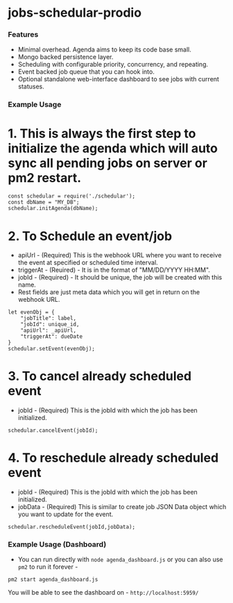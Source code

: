 # jobs-schedular-prodio

### Features

* Minimal overhead. Agenda aims to keep its code base small.
* Mongo backed persistence layer.
* Scheduling with configurable priority, concurrency, and repeating.
* Event backed job queue that you can hook into.
* Optional standalone web-interface dashboard to see jobs with current statuses.

### Example Usage

# 1. This is always the first step to initialize the agenda which will auto sync all pending jobs on server or pm2 restart.

```
const schedular = require('./schedular');
const dbName = "MY_DB";
schedular.initAgenda(dbName);

```

# 2. To Schedule an event/job

* apiUrl - (Required) This is the webhook URL where you want to receive the event at specified or scheduled time interval.
* triggerAt - (Reuired) - It is in the format of "MM/DD/YYYY HH:MM".
* jobId - (Required) - It should be unique, the job will be created with this name.
* Rest fields are just meta data which you will get in return on the webhook URL.

```
let evenObj = {
    "jobTitle": label,
    "jobId": unique_id,
    "apiUrl": _apiUrl,
    "triggerAt": dueDate
}
schedular.setEvent(evenObj);
```

# 3. To cancel already scheduled event

* jobId - (Required) This is the jobId with which the job has been initialized.

```
schedular.cancelEvent(jobId);
```

# 4. To reschedule already scheduled event

* jobId - (Required) This is the jobId with which the job has been initialized.
* jobData - (Required) This is similar to create job JSON Data object which you want to update for the event.

```
schedular.rescheduleEvent(jobId,jobData);
```

### Example Usage (Dashboard)

* You can run directly with `node agenda_dashboard.js` or you can also use `pm2` to run it forever -

```
pm2 start agenda_dashboard.js
```

You will be able to see the dashboard on - `http://localhost:5959/`
